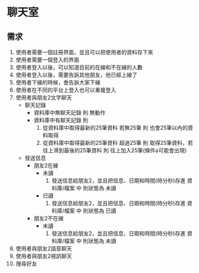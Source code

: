 # 聊天室
## 需求
1. 使用者需要一個註冊界面，並且可以把使用者的資料存下來
2. 使用者需要一個登入的界面
3. 使用者登入以後，可以知道目前的在線和不在線的人數
4. 使用者登入以後，需要告訴其他朋友，他已經上線了
5. 使用者下線的時候，會告訴大家下線
6. 使用者在不同的平台上登入也可以重複登入
7.  使用者與朋友2文字聊天
    * 聊天記錄  
        - 資料庫中無聊天記錄 則 無動作
        - 資料庫中有聊天記錄 則
            1. 從資料庫中取得最新的25筆資料 若無25筆 則 也會25筆以內的資料取得
            2. 從資料庫中取得最新的25筆資料 超過25筆 則 取得25筆資料，若往上滑到最後的25筆資料 則 往上加入25筆(條件a可能會出現)
    * 發送信息
        - 朋友2在線
            - 未讀
                1. 發送信息給朋友2，並且把信息、日期和時間(時分秒)存進 資料庫/檔案 中 則狀態為 未讀  
            - 已讀
                1. 發送信息給朋友2，並且把信息、日期和時間(時分秒)存進 資料庫/檔案 中 則狀態為 已讀  
        - 朋友2不在線
            - 未讀
                1. 發送信息給朋友2，並且把信息、日期和時間(時分秒)存進 資料庫/檔案 中 則狀態為 未讀  
8. 使用者與朋友2語音聊天
9. 使用者與朋友2視訊聊天
10. 搜尋好友
